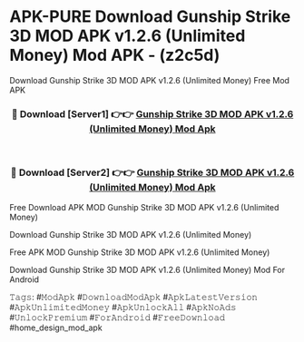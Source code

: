 # APK-PURE Download Gunship Strike 3D MOD APK v1.2.6 (Unlimited Money) Mod APK - (z2c5d)
Download Gunship Strike 3D MOD APK v1.2.6 (Unlimited Money) Free Mod APK

<div align="center">
<h3>🔴 Download [Server1] 👉👉 <a href="https://apk-comot.site?title=Gunship_Strike_3D_MOD_APK_v1.2.6_(Unlimited_Money)">Gunship Strike 3D MOD APK v1.2.6 (Unlimited Money) Mod Apk</a></h3><br>

<h3>🔴 Download [Server2] 👉👉 <a href="https://apk-comot.site?title=Gunship_Strike_3D_MOD_APK_v1.2.6_(Unlimited_Money)">Gunship Strike 3D MOD APK v1.2.6 (Unlimited Money) Mod Apk</a></h3>
</div>


Free Download APK MOD Gunship Strike 3D MOD APK v1.2.6 (Unlimited Money)

Download Gunship Strike 3D MOD APK v1.2.6 (Unlimited Money) 

Free APK MOD Gunship Strike 3D MOD APK v1.2.6 (Unlimited Money) 

Download Gunship Strike 3D MOD APK v1.2.6 (Unlimited Money) Mod For Android

𝚃𝚊𝚐𝚜: #𝙼𝚘𝚍𝙰𝚙𝚔 #𝙳𝚘𝚠𝚗𝚕𝚘𝚊𝚍𝙼𝚘𝚍𝙰𝚙𝚔 #𝙰𝚙𝚔𝙻𝚊𝚝𝚎𝚜𝚝𝚅𝚎𝚛𝚜𝚒𝚘𝚗 #𝙰𝚙𝚔𝚄𝚗𝚕𝚒𝚖𝚒𝚝𝚎𝚍𝙼𝚘𝚗𝚎𝚢 #𝙰𝚙𝚔𝚄𝚗𝚕𝚘𝚌𝚔𝙰𝚕𝚕 #𝙰𝚙𝚔𝙽𝚘𝙰𝚍𝚜 #𝚄𝚗𝚕𝚘𝚌𝚔𝙿𝚛𝚎𝚖𝚒𝚞𝚖 #𝙵𝚘𝚛𝙰𝚗𝚍𝚛𝚘𝚒𝚍 #𝙵𝚛𝚎𝚎𝙳𝚘𝚠𝚗𝚕𝚘𝚊𝚍 #home_design_mod_apk